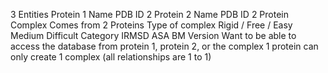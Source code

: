 3 Entities
	Protein 1
		Name
		PDB ID 2
	Protein 2
		Name
		PDB ID 2
	Protein Complex
		Comes from 2 Proteins
			Type of complex
				Rigid / Free / Easy
				Medium
				Difficult
			Category
			IRMSD
			ASA
			BM Version
Want to be able to access the database from protein 1, protein 2, or the complex
1 protein can only create 1 complex (all relationships are 1 to 1)
